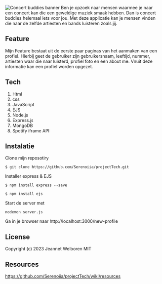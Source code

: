 ![Concert buddies banner](https://github.com/Serenoiia/projectTech/assets/118215949/7283b33c-1095-466e-b48e-8b236449e8c8)
Ben je opzoek naar mensen waarmee je naar een concert kan die een geweldige muziek smaak hebben. Dan is concert buddies helemaal iets voor jou. Met deze applicatie kan je mensen vinden die naar de zelfde artiesten en bands luisteren zoals jij. 

## Feature
Mijn Feature bestaat uit de eerste paar paginas van het aanmaken van een profiel. Hierbij geet de gebruiker zijn gebruikersnaam, leeftijd, nummer, artiesten waar die naar luisterd, profiel foto en een about me. Vnuit deze informatie kan een profiel worden opgezet. 



## Tech
1. Html
2. css
3. JavaScript
4. EJS
5. Node.js
6. Express.js
7. MongoDB
8. Spotify iframe API

## Instalatie
Clone mijn reposotiry
```
$ git clone https://github.com/Serenoiia/projectTech.git
```

Installer express & EJS
```
$ npm install express --save
```
```
$ npm install ejs
```

Start de server met
```
nodemon server.js
```

Ga in je browser naar http://localhost:3000/new-profile

## License
Copyright (c) 2023 Jeannet Welboren
MIT

## Resources
https://github.com/Serenoiia/projectTech/wiki/resources
